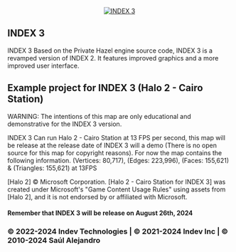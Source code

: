 <p align="center">
  <a href="">
    <img src="https://github.com/INDEV-Technologies/INDEX/assets/126918321/0388f027-e7df-479f-9105-c1e68f213640" alt="INDEX 3">
  </a>
</p>


<h2>INDEX 3</h2>
INDEX 3 Based on the Private Hazel engine source code, INDEX 3 is a revamped version of INDEX 2. It features improved graphics and a more improved user interface.

<h2>Example project for INDEX 3 (Halo 2 - Cairo Station)</h2>
WARNING: The intentions of this map are only educational and demonstrative for the INDEX 3 version.

INDEX 3 Can run Halo 2 - Cairo Station at 13 FPS per second, this map will be release at the release date of INDEX 3 will a demo (There is no open source for this map for copyright reasons). For now the map contains the following information. (Vertices: 80,717), (Edges: 223,996), (Faces: 155,621) & (Triangles: 155,621) at 13FPS

[Halo 2] © Microsoft Corporation. [Halo 2 - Cairo Station for INDEX 3] was created under Microsoft's "Game Content Usage Rules" using assets from [Halo 2], and it is not endorsed by or affiliated with Microsoft.  

<h4>Remember that INDEX 3 will be release on August 26th, 2024</h3>
<h3>© 2022-2024 Indev Technologies | © 2021-2024 Indev Inc | © 2010-2024 Saúl Alejandro</h4>
<br/>
</p>
